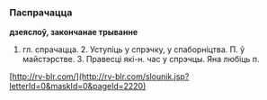 ### Паспрачацца
**дзеяслоў, закончанае трыванне**

1. гл. спрачацца. 2. Уступіць у спрэчку, у спаборніцтва. П. ў майстэрстве. 3. Правесці які-н. час у спрэчцы. Яна любіць п.

<a rel="author">[http://rv-blr.com/](http://rv-blr.com/slounik.jsp?letterId=0&maskId=0&pageId=2220)</a>
